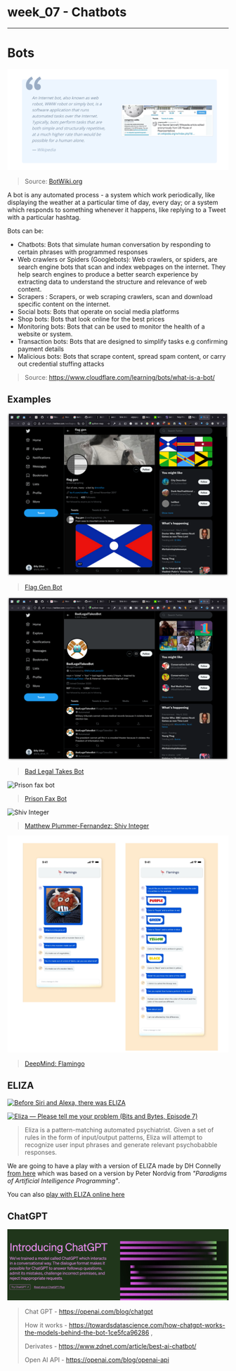 # week_07 - Chatbots

---

# Bots

![Wiki Definition](./img/wiki-def.png)

> Source: [BotWiki.org](https://botwiki.org/bots/)

A bot is any automated process - a system which work periodically, like displaying the weather at a particular time of day, every day; or a system which responds to something whenever it happens, like replying to a Tweet with a particular hashtag.

Bots can be:

- Chatbots: Bots that simulate human conversation by responding to certain phrases with programmed responses
- Web crawlers or Spiders (Googlebots): Web crawlers, or spiders, are search engine bots that scan and index webpages on the internet. They help search engines to produce a better search experience by extracting data to understand the structure and relevance of web content.
- Scrapers : Scrapers, or web scraping crawlers, scan and download specific content on the internet.
- Social bots: Bots that operate on social media platforms
- Shop bots: Bots that look online for the best prices 
- Monitoring bots: Bots that can be used to monitor the health of a website or system.
- Transaction bots: Bots that are designed to simplify tasks e.g confirming payment details 
- Malicious bots: Bots that scrape content, spread spam content, or carry out credential stuffing attacks

> Source: https://www.cloudflare.com/learning/bots/what-is-a-bot/

## Examples 

![Flag Gen Bot](./img/flag-gen.png)

> [Flag Gen Bot](https://twitter.com/vexillographing)

![Bad Legal Takes Bot](./img/bad-legal-takes.png)

> [Bad Legal Takes Bot](https://twitter.com/LegalTakesBot)

![Prison fax bot](https://lav.io/projects/yelp-prison-review-faxbot/prisonfaxheader_hubb4ce792a4e21c15c2a580f97d0fd150_270107_1800x0_resize_q85_box.jpg)

> [Prison Fax Bot](https://lav.io/projects/yelp-prison-review-faxbot/)

![Shiv Integer](https://www.plummerfernandez.com/works/shiv-integer/shiv-integer-3--plummer-fernandez.jpg)

> [Matthew Plummer-Fernandez: Shiv Integer](https://www.plummerfernandez.com/shiv-integer/)

![Flamingo](./img/flamingo.png)

> [DeepMind: Flamingo](https://www.deepmind.com/blog/tackling-multiple-tasks-with-a-single-visual-language-model)

## ELIZA

[![Before Siri and Alexa, there was ELIZA](https://img.youtube.com/vi/RMK9AphfLco/0.jpg)](https://www.youtube.com/watch?v=RMK9AphfLco)

[![Eliza — Please tell me your problem (Bits and Bytes, Episode 7)](https://img.youtube.com/vi/4sngIh0YJtk/0.jpg)](https://www.youtube.com/watch?v=4sngIh0YJtk)

> Eliza is a pattern-matching automated psychiatrist. Given a set of rules in the form of input/output patterns, Eliza will attempt to recognize user input phrases and generate relevant psychobabble responses.

We are going to have a play with a version of ELIZA made by DH Connelly [from here](http://dhconnelly.com/paip-python/docs/paip/eliza.html) which was based on a version by Peter Nordvig from _"Paradigms of Artificial Intelligence Programming"_.

You can also [play with ELIZA online here](https://web.njit.edu/~ronkowit/eliza.html)

## ChatGPT 
![ChatGPT](./img/chat-gpt.png)
> Chat GPT -  https://openai.com/blog/chatgpt
> 
> How it works - https://towardsdatascience.com/how-chatgpt-works-the-models-behind-the-bot-1ce5fca96286 ,
> 
> Derivates - https://www.zdnet.com/article/best-ai-chatbot/
> 
> Open AI API - https://openai.com/blog/openai-api 



